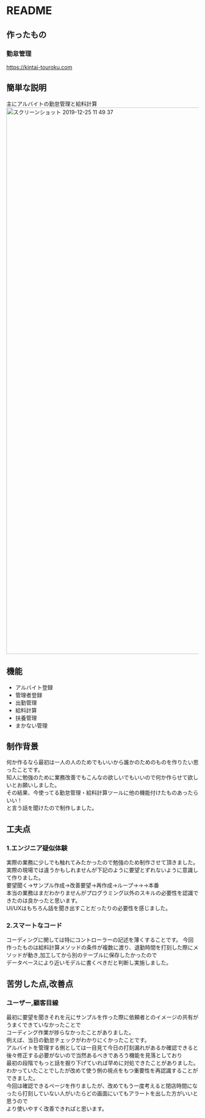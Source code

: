 # README
## 作ったもの
 
### 勤怠管理  
https://kintai-touroku.com

## 簡単な説明

主にアルバイトの勤怠管理と給料計算  
<img width="1434" alt="スクリーンショット 2019-12-25 11 49 37" src="https://user-images.githubusercontent.com/53929705/71430048-16468580-270d-11ea-960e-343dd5982ed7.png">
 
## 機能

- アルバイト登録
- 管理者登録
- 出勤管理
- 給料計算
- 扶養管理
- まかない管理

## 制作背景

何か作るなら最初は一人の人のためでもいいから誰かのためのものを作りたい思ったことです。  
知人に勉強のために業務改善でもこんなの欲しいでもいいので何か作らせて欲しいとお願いしました。  
その結果、今使ってる勤怠管理・給料計算ツールに他の機能付けたものあったらいい！  
と言う話を聞けたので制作しました。

## 工夫点

### 1.エンジニア疑似体験  
実際の業務に少しでも触れてみたかったので勉強のため制作させて頂きました。  
実際の現場では違うかもしれませんが下記のように要望とずれないように意識して作りました。  
要望聞く→サンプル作成→改善要望→再作成→ループ→→→本番   
本当の業務はまだわかりませんがプログラミング以外のスキルの必要性を認識できたのは良かったと思います。  
UI/UXはもちろん話を聞き出すことだったりの必要性を感じました。  
  
### 2.スマートなコード  
コーディングに関しては特にコントローラーの記述を薄くすることです。
今回作ったものは給料計算メソッドの条件が複数に渡り、退勤時間を打刻した際にメソッドが動き,加工してから別のテーブルに保存したかったので  
データベースにより近いモデルに書くべきだと判断し実施しました。  


## 苦労した点,改善点

### ユーザー,顧客目線
最初に要望を聞きそれを元にサンプルを作った際に依頼者とのイメージの共有がうまくできていなかったことで  
コーディング作業が捗らなかったことがありました。  
例えば、当日の勤怠チェックがわかりにくかったことです。  
アルバイトを管理する側としては一目見て今日の打刻漏れがあるか確認できると後々修正する必要がないので当然あるべきであろう機能を見落としており  
最初の段階でもっと話を掘り下げていれば早めに対処できたことがありました。  
わかっていたことでしたが改めて使う側の視点をもつ重要性を再認識することができました。  
今回は確認できるページを作りましたが、改めてもう一度考えると閉店時間になったら打刻していない人がいたらどの画面にいてもアラートを出した方がいいと思うので    
より使いやすく改善できればと思います。

 

